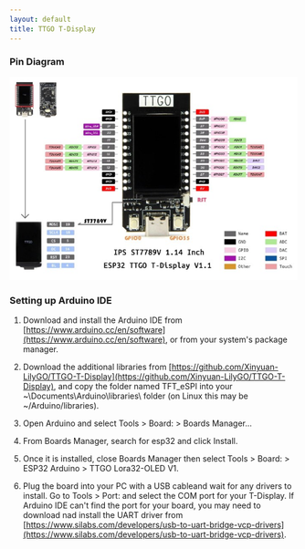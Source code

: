 ```yaml
---
layout: default
title: TTGO T-Display
---
```


### Pin Diagram

[![T-Display Pinout](./public/t-display-pinout-small.jpg)](./public/t-display-pinout.jpg)

### Setting up Arduino IDE

1. Download and install the Arduino IDE from [https://www.arduino.cc/en/software](https://www.arduino.cc/en/software), or from your system's package manager.

2. Download the additional libraries from [https://github.com/Xinyuan-LilyGO/TTGO-T-Display](https://github.com/Xinyuan-LilyGO/TTGO-T-Display), and copy the folder named TFT_eSPI into your ~\Documents\Arduino\libraries\ folder (on Linux this may be ~/Arduino/libraries).

3. Open Arduino and select Tools > Board: > Boards Manager...

4. From Boards Manager, search for esp32 and click Install.

5. Once it is installed, close Boards Manager then select Tools > Board: > ESP32
   Arduino > TTGO Lora32-OLED V1.

6. Plug the board into your PC with a USB cableand wait for any drivers to
   install. Go to Tools > Port: and select the COM port for your T-Display. If
   Arduino IDE can't find the port for your board, you may need to download nad
   install the UART driver from [https://www.silabs.com/developers/usb-to-uart-bridge-vcp-drivers](https://www.silabs.com/developers/usb-to-uart-bridge-vcp-drivers).

